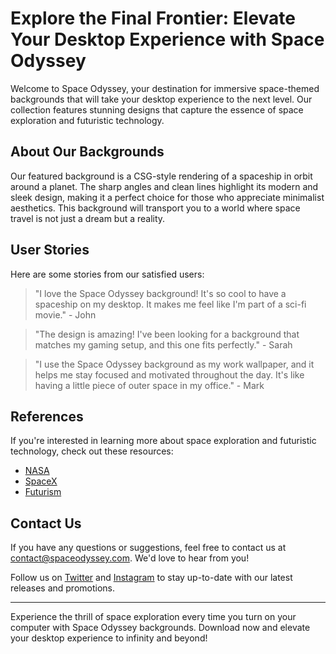 <!--font:Playfair Display-->

# Explore the Final Frontier: Elevate Your Desktop Experience with Space Odyssey

Welcome to Space Odyssey, your destination for immersive space-themed backgrounds that will take your desktop experience to the next level. Our collection features stunning designs that capture the essence of space exploration and futuristic technology.

## About Our Backgrounds

Our featured background is a CSG-style rendering of a spaceship in orbit around a planet. The sharp angles and clean lines highlight its modern and sleek design, making it a perfect choice for those who appreciate minimalist aesthetics. This background will transport you to a world where space travel is not just a dream but a reality.

## User Stories

Here are some stories from our satisfied users:

> "I love the Space Odyssey background! It's so cool to have a spaceship on my desktop. It makes me feel like I'm part of a sci-fi movie." - John

> "The design is amazing! I've been looking for a background that matches my gaming setup, and this one fits perfectly." - Sarah

> "I use the Space Odyssey background as my work wallpaper, and it helps me stay focused and motivated throughout the day. It's like having a little piece of outer space in my office." - Mark

## References

If you're interested in learning more about space exploration and futuristic technology, check out these resources:

- [NASA](#)
- [SpaceX](#)
- [Futurism](#)

## Contact Us

If you have any questions or suggestions, feel free to contact us at [contact@spaceodyssey.com](mailto:contact@spaceodyssey.com). We'd love to hear from you!

Follow us on [Twitter](#) and [Instagram](#) to stay up-to-date with our latest releases and promotions.

---

Experience the thrill of space exploration every time you turn on your computer with Space Odyssey backgrounds. Download now and elevate your desktop experience to infinity and beyond!

<!--

Write me content for website with wallpaper which alt text is:

"A csg-style rendering of a spaceship in orbit around a planet, with sharp angles and clean lines that highlight its modern and sleek design."

The name/title of the page should not be 1:1 copy of the alt text but rather a real content of the website which is using this wallpaper.

- Use markdown format 
- Start with heading
- Heading should be short and concise
- The content should look like a real website 
- The website should not be about the wallpaper, wallpaper is just a related background
- Heading should be contain work "wallpaper" or "background"
- Include real sections like references, contact, user stories, etc. use things relevant to the page purpose.
- Feel free to use structure like headings, bullets, numbering, blockquotes, paragraphs, horizontal lines, etc.
- You can use formatting like bold or _italic_
- You can include UTF-8 emojis
- Links should be only #hash anchors (and you can refer to the document itself)
- Do not include images


---


# Space Odyssey Wallpaper: Elevate Your Desktop Experience

Welcome to Space Odyssey, your destination for immersive space-themed wallpapers that will take your desktop experience to the next level. Our collection features stunning designs that capture the essence of space exploration and futuristic technology.

## About Our Wallpaper

Our featured wallpaper is a CSG-style rendering of a spaceship in orbit around a planet. The sharp angles and clean lines highlight its modern and sleek design, making it a perfect choice for those who appreciate minimalist aesthetics. This wallpaper will transport you to a world where space travel is not just a dream but a reality.

## User Stories

Here are some stories from our satisfied users:

> "I love the Space Odyssey wallpaper! It's so cool to have a spaceship on my desktop. It makes me feel like I'm part of a sci-fi movie." - John

> "The design is amazing! I've been looking for a wallpaper that matches my gaming setup, and this one fits perfectly." - Sarah

> "I use the Space Odyssey wallpaper as my work background, and it helps me stay focused and motivated throughout the day. It's like having a little piece of outer space in my office." - Mark

## References

If you're interested in learning more about space exploration and futuristic technology, check out these resources:

- [NASA](#)
- [SpaceX](#)
- [Futurism](#)

## Contact Us

If you have any questions or suggestions, feel free to contact us at [contact@spaceodyssey.com](mailto:contact@spaceodyssey.com). We'd love to hear from you!

Follow us on [Twitter](#) and [Instagram](#) to stay up-to-date with our latest releases and promotions.

---

Experience the thrill of space exploration every time you turn on your computer with Space Odyssey wallpaper. Download now and elevate your desktop experience to infinity and beyond!


---


Heading should not include word "wallpaper". The website should not be about the wallpaper itself, wallpaper is just a related background, rewrite whole content.


---


# Explore the Final Frontier: Elevate Your Desktop Experience with Space Odyssey

Welcome to Space Odyssey, your destination for immersive space-themed backgrounds that will take your desktop experience to the next level. Our collection features stunning designs that capture the essence of space exploration and futuristic technology.

## About Our Backgrounds

Our featured background is a CSG-style rendering of a spaceship in orbit around a planet. The sharp angles and clean lines highlight its modern and sleek design, making it a perfect choice for those who appreciate minimalist aesthetics. This background will transport you to a world where space travel is not just a dream but a reality.

## User Stories

Here are some stories from our satisfied users:

> "I love the Space Odyssey background! It's so cool to have a spaceship on my desktop. It makes me feel like I'm part of a sci-fi movie." - John

> "The design is amazing! I've been looking for a background that matches my gaming setup, and this one fits perfectly." - Sarah

> "I use the Space Odyssey background as my work wallpaper, and it helps me stay focused and motivated throughout the day. It's like having a little piece of outer space in my office." - Mark

## References

If you're interested in learning more about space exploration and futuristic technology, check out these resources:

- [NASA](#)
- [SpaceX](#)
- [Futurism](#)

## Contact Us

If you have any questions or suggestions, feel free to contact us at [contact@spaceodyssey.com](mailto:contact@spaceodyssey.com). We'd love to hear from you!

Follow us on [Twitter](#) and [Instagram](#) to stay up-to-date with our latest releases and promotions.

---

Experience the thrill of space exploration every time you turn on your computer with Space Odyssey backgrounds. Download now and elevate your desktop experience to infinity and beyond!

-->
